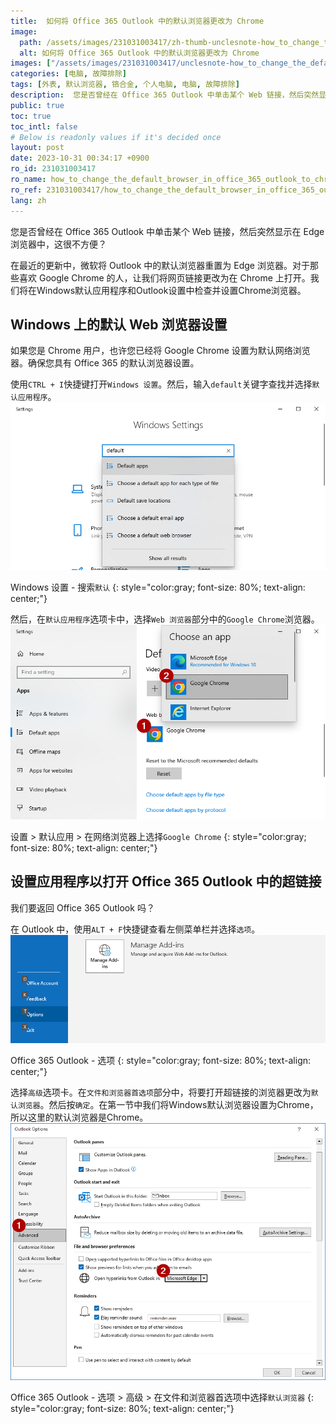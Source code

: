 ```yaml
---
title:  如何将 Office 365 Outlook 中的默认浏览器更改为 Chrome
image:
  path: /assets/images/231031003417/zh-thumb-unclesnote-how_to_change_the_default_browser_in_office_365_outlook_to_chrome.png
  alt: 如何将 Office 365 Outlook 中的默认浏览器更改为 Chrome
images: ["/assets/images/231031003417/unclesnote-how_to_change_the_default_browser_in_office_365_outlook_to_chrome-windows_settings-search_default.png", "/assets/images/231031003417/unclesnote-how_to_change_the_default_browser_in_office_365_outlook_to_chrome-settings_default_apps_select_google_chrome_on_web_browser.png", "/assets/images/231031003417/unclesnote-how_to_change_the_default_browser_in_office_365_outlook_to_chrome-office_365_outlook-options.png", "/assets/images/231031003417/unclesnote-how_to_change_the_default_browser_in_office_365_outlook_to_chrome-office_365_outlook-options_advanced_select_default_browser_in_file_and_browser_preferences.png"]
categories: [电脑, 故障排除]
tags: [外表, 默认浏览器, 铬合金, 个人电脑, 电脑, 故障排除]
description:  您是否曾经在 Office 365 Outlook 中单击某个 Web 链接，然后突然显示在 Edge 浏览器中，这很不方便？在最近的更新中，微软将 Outlook 中的默认浏览器重置为 Edge 浏览器。对于那些喜欢 Google Chrome 的人，让我们将网页链接更改为在 Chrome 上打开。我们将在Wind
public: true
toc: true
toc_intl: false
# Below is readonly values if it's decided once
layout: post
date: 2023-10-31 00:34:17 +0900
ro_id: 231031003417
ro_name: how_to_change_the_default_browser_in_office_365_outlook_to_chrome
ro_ref: 231031003417/how_to_change_the_default_browser_in_office_365_outlook_to_chrome
lang: zh
---
```

您是否曾经在 Office 365 Outlook 中单击某个 Web 链接，然后突然显示在 Edge 浏览器中，这很不方便？  

在最近的更新中，微软将 Outlook 中的默认浏览器重置为 Edge 浏览器。对于那些喜欢 Google Chrome 的人，让我们将网页链接更改为在 Chrome 上打开。我们将在Windows默认应用程序和Outlook设置中检查并设置Chrome浏览器。  
## Windows 上的默认 Web 浏览器设置
如果您是 Chrome 用户，也许您已经将 Google Chrome 设置为默认网络浏览器。确保您具有 Office 365 的默认浏览器设置。  

使用`CTRL + I`快捷键打开`Windows 设置`。然后，输入`default`关键字查找并选择`默认应用程序`。  
![Windows 设置 - 搜索`默认`](/assets/images/231031003417/unclesnote-how_to_change_the_default_browser_in_office_365_outlook_to_chrome-windows_settings-search_default.png)  

Windows 设置 - 搜索`默认`
{: style="color:gray; font-size: 80%; text-align: center;"}

然后，在`默认应用程序`选项卡中，选择`Web 浏览器`部分中的`Google Chrome`浏览器。  
![设置 > 默认应用 > 在网络浏览器上选择`Google Chrome`](/assets/images/231031003417/unclesnote-how_to_change_the_default_browser_in_office_365_outlook_to_chrome-settings_default_apps_select_google_chrome_on_web_browser.png)  

设置 > 默认应用 > 在网络浏览器上选择`Google Chrome`
{: style="color:gray; font-size: 80%; text-align: center;"}

## 设置应用程序以打开 Office 365 Outlook 中的超链接
我们要返回 Office 365 Outlook 吗？  

在 Outlook 中，使用`ALT + F`快捷键查看左侧菜单栏并选择`选项`。  
![Office 365 Outlook - 选项](/assets/images/231031003417/unclesnote-how_to_change_the_default_browser_in_office_365_outlook_to_chrome-office_365_outlook-options.png)  

Office 365 Outlook - 选项
{: style="color:gray; font-size: 80%; text-align: center;"}

选择`高级`选项卡。在`文件和浏览器首选项`部分中，将要打开超链接的浏览器更改为`默认浏览器`。然后按`确定`。在第一节中我们将Windows默认浏览器设置为Chrome，所以这里的默认浏览器是Chrome。  
![Office 365 Outlook - 选项 > 高级 > 在文件和浏览器首选项中选择`默认浏览器`](/assets/images/231031003417/unclesnote-how_to_change_the_default_browser_in_office_365_outlook_to_chrome-office_365_outlook-options_advanced_select_default_browser_in_file_and_browser_preferences.png)  

Office 365 Outlook - 选项 > 高级 > 在文件和浏览器首选项中选择`默认浏览器`
{: style="color:gray; font-size: 80%; text-align: center;"}

